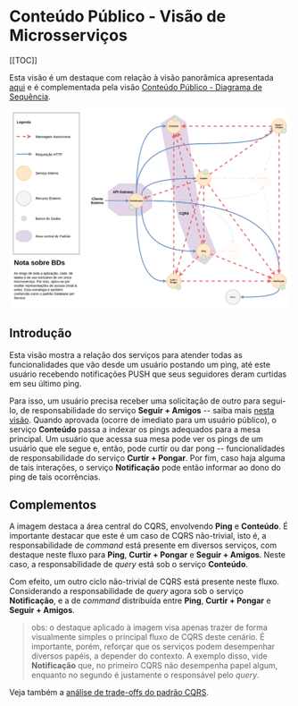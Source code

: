 # Conteúdo Público - Visão de Microsserviços

[[TOC]]

Esta visão é um destaque com relação à visão panorâmica apresentada [aqui][home] e é complementada pela visão [Conteúdo Público - Diagrama de Sequência][dseqviewpings].

![Conteúdo Público - Visão de Microsserviços][msviewpings]

## Introdução

Esta visão mostra a relação dos serviços para atender todas as funcionalidades que vão desde um usuário postando um ping, até este usuário recebendo notificações PUSH que seus seguidores deram curtidas em seu último ping.

Para isso, um usuário precisa receber uma solicitação de outro para segui-lo, de responsabilidade do serviço **Seguir + Amigos** -- saiba mais [nesta visão][seguir]. Quando aprovada (ocorre de imediato para um usuário público), o serviço **Conteúdo** passa a indexar os pings adequados para a mesa principal. Um usuário que acessa sua mesa pode ver os pings de um usuário que ele segue e, então, pode curtir ou dar pong -- funcionalidades de responsabilidade do serviço **Curtir + Pongar**. Por fim, caso haja alguma de tais interações, o serviço **Notificação** pode então informar ao dono do ping de tais ocorrências.

## Complementos

A imagem destaca a área central do CQRS, envolvendo **Ping** e **Conteúdo**. É importante destacar que este é um caso de CQRS não-trivial, isto é, a responsabilidade de _command_ está presente em diversos serviços, com destaque neste fluxo para **Ping**, **Curtir + Pongar** e **Seguir + Amigos**. Neste caso, a responsabilidade de _query_ está sob o serviço **Conteúdo**.

Com efeito, um outro ciclo não-trivial de CQRS está presente neste fluxo. Considerando a responsabilidade de _query_ agora sob o serviço **Notificação**, e a de _command_ distribuída entre **Ping**, **Curtir + Pongar** e **Seguir + Amigos**.

> obs: o destaque aplicado à imagem visa apenas trazer de forma visualmente simples o principal fluxo de CQRS deste cenário. É importante, porém, reforçar que os serviços podem desempenhar diversos papéis, a depender do contexto. A exemplo disso, vide **Notificação** que, no primeiro CQRS não desempenha papel algum, enquanto no segundo é justamente o responsável pelo _query_.

Veja também a [análise de trade-offs do padrão CQRS][cqrs].

[home]: ../
[dseqviewpings]: ./dseqview-pings.md
[msviewpings]: ./msview-pings.png
[seguir]: ./msview-seguir.md
[cqrs]: ../extras/cqrs_tradeoffs.md
